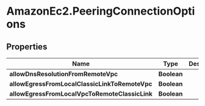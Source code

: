 # AmazonEc2.PeeringConnectionOptions

## Properties

Name | Type | Description | Notes
------------ | ------------- | ------------- | -------------
**allowDnsResolutionFromRemoteVpc** | **Boolean** |  | [optional] 
**allowEgressFromLocalClassicLinkToRemoteVpc** | **Boolean** |  | [optional] 
**allowEgressFromLocalVpcToRemoteClassicLink** | **Boolean** |  | [optional] 


